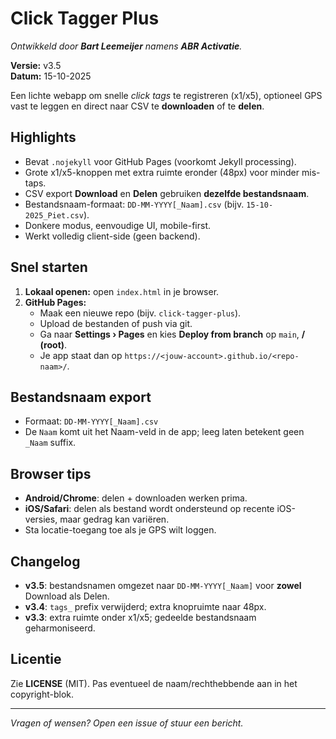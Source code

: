 # Click Tagger Plus

_Ontwikkeld door **Bart Leemeijer** namens **ABR Activatie**._

**Versie:** v3.5  
**Datum:** 15-10-2025

Een lichte webapp om snelle *click tags* te registreren (x1/x5), optioneel GPS vast te leggen en direct naar CSV te **downloaden** of te **delen**.

## Highlights
- Bevat `.nojekyll` voor GitHub Pages (voorkomt Jekyll processing).
- Grote x1/x5-knoppen met extra ruimte eronder (48px) voor minder mis-taps.
- CSV export **Download** en **Delen** gebruiken **dezelfde bestandsnaam**.
- Bestandsnaam-formaat: `DD-MM-YYYY[_Naam].csv` (bijv. `15-10-2025_Piet.csv`).
- Donkere modus, eenvoudige UI, mobile-first.
- Werkt volledig client-side (geen backend).

## Snel starten
1. **Lokaal openen:** open `index.html` in je browser.
2. **GitHub Pages:**
   - Maak een nieuwe repo (bijv. `click-tagger-plus`).
   - Upload de bestanden of push via git.
   - Ga naar **Settings › Pages** en kies **Deploy from branch** op `main`, **/ (root)**.
   - Je app staat dan op `https://<jouw-account>.github.io/<repo-naam>/`.

## Bestandsnaam export
- Formaat: `DD-MM-YYYY[_Naam].csv`
- De `Naam` komt uit het Naam-veld in de app; leeg laten betekent geen `_Naam` suffix.

## Browser tips
- **Android/Chrome**: delen + downloaden werken prima.
- **iOS/Safari**: delen als bestand wordt ondersteund op recente iOS-versies, maar gedrag kan variëren.
- Sta locatie-toegang toe als je GPS wilt loggen.

## Changelog
- **v3.5**: bestandsnamen omgezet naar `DD-MM-YYYY[_Naam]` voor **zowel** Download als Delen.
- **v3.4**: `tags_` prefix verwijderd; extra knopruimte naar 48px.
- **v3.3**: extra ruimte onder x1/x5; gedeelde bestandsnaam geharmoniseerd.

## Licentie
Zie **LICENSE** (MIT). Pas eventueel de naam/rechthebbende aan in het copyright-blok.

---

_Vragen of wensen? Open een issue of stuur een bericht._
